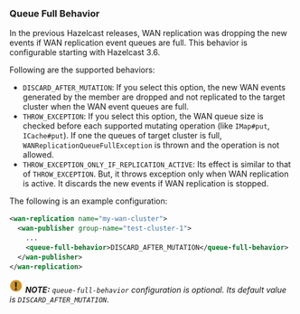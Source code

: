 
### Queue Full Behavior

In the previous Hazelcast releases, WAN replication was dropping the new events if WAN replication event queues are full.
This behavior is configurable starting with Hazelcast 3.6. 

Following are the supported behaviors:
 
- `DISCARD_AFTER_MUTATION`: If you select this option, the new WAN events generated by the member are dropped and not replicated to the target cluster
when the WAN event queues are full.   
- `THROW_EXCEPTION`: If you select this option, the WAN queue size is checked before each supported mutating operation (like `IMap#put`, `ICache#put`).
If one the queues of target cluster is full, `WANReplicationQueueFullException` is thrown and the operation is not allowed.
- `THROW_EXCEPTION_ONLY_IF_REPLICATION_ACTIVE`: Its effect is similar to that of `THROW_EXCEPTION`. But, it  throws exception only when WAN replication is active. It discards the new events if WAN replication is stopped.



The following is an example configuration:

```xml
<wan-replication name="my-wan-cluster">
  <wan-publisher group-name="test-cluster-1">
    ...
    <queue-full-behavior>DISCARD_AFTER_MUTATION</queue-full-behavior>
  </wan-publisher>
</wan-replication>
```

![image](images/NoteSmall.jpg) ***NOTE:*** *`queue-full-behavior` configuration is optional. Its default value is `DISCARD_AFTER_MUTATION`*.



